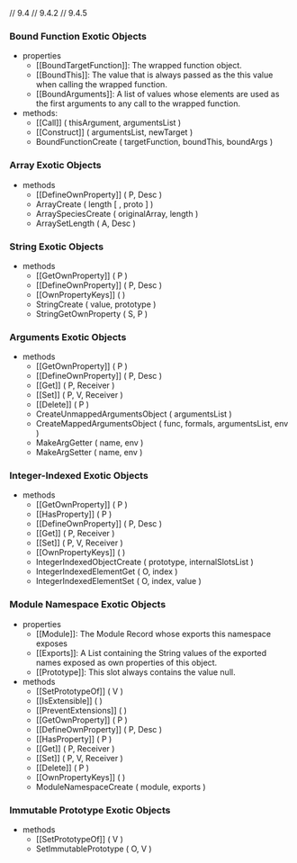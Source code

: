 // 9.4
// 9.4.2
// 9.4.5

### Bound Function Exotic Objects
  - properties
    - \[[BoundTargetFunction]]: The wrapped function object.
    - \[[BoundThis]]: The value that is always passed as the this value when calling the wrapped function.
    - \[[BoundArguments]]: A list of values whose elements are used as the first arguments to any call to the wrapped function.
  - methods:
    - \[[Call]] ( thisArgument, argumentsList )
    - \[[Construct]] ( argumentsList, newTarget )
    - BoundFunctionCreate ( targetFunction, boundThis, boundArgs )

### Array Exotic Objects
  - methods
    - \[[DefineOwnProperty]] ( P, Desc )
    - ArrayCreate ( length [ , proto ] )
    - ArraySpeciesCreate ( originalArray, length )
    - ArraySetLength ( A, Desc )

### String Exotic Objects
  - methods
    - \[[GetOwnProperty]] ( P )
    - \[[DefineOwnProperty]] ( P, Desc )
    - \[[OwnPropertyKeys]] ( )
    - StringCreate ( value, prototype )
    - StringGetOwnProperty ( S, P )

### Arguments Exotic Objects
  - methods
    - \[[GetOwnProperty]] ( P )
    - \[[DefineOwnProperty]] ( P, Desc )
    - \[[Get]] ( P, Receiver )
    - \[[Set]] ( P, V, Receiver )
    - \[[Delete]] ( P )
    - CreateUnmappedArgumentsObject ( argumentsList )
    - CreateMappedArgumentsObject ( func, formals, argumentsList, env )
    - MakeArgGetter ( name, env )
    - MakeArgSetter ( name, env )

### Integer-Indexed Exotic Objects
  - methods
    - \[[GetOwnProperty]] ( P )
    - \[[HasProperty]] ( P )
    - \[[DefineOwnProperty]] ( P, Desc )
    - \[[Get]] ( P, Receiver )
    - \[[Set]] ( P, V, Receiver )
    - \[[OwnPropertyKeys]] ( )
    - IntegerIndexedObjectCreate ( prototype, internalSlotsList )
    - IntegerIndexedElementGet ( O, index )
    - IntegerIndexedElementSet ( O, index, value )

### Module Namespace Exotic Objects
  - properties
    - \[[Module]]: The Module Record whose exports this namespace exposes
    - \[[Exports]]: A List containing the String values of the exported names exposed as own properties of this object.
    - \[[Prototype]]: This slot always contains the value null.
  - methods
    - \[[SetPrototypeOf]] ( V )
    - \[[IsExtensible]] ( )
    - \[[PreventExtensions]] ( )
    - \[[GetOwnProperty]] ( P )
    - \[[DefineOwnProperty]] ( P, Desc )
    - \[[HasProperty]] ( P )
    - \[[Get]] ( P, Receiver )
    - \[[Set]] ( P, V, Receiver )
    - \[[Delete]] ( P )
    - \[[OwnPropertyKeys]] ( )
    - ModuleNamespaceCreate ( module, exports )

### Immutable Prototype Exotic Objects
  - methods
    - \[[SetPrototypeOf]] ( V )
    - SetImmutablePrototype ( O, V )
